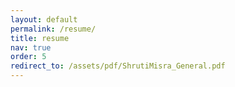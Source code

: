 ```yaml
---
layout: default
permalink: /resume/
title: resume
nav: true
order: 5
redirect_to: /assets/pdf/ShrutiMisra_General.pdf
---
```

